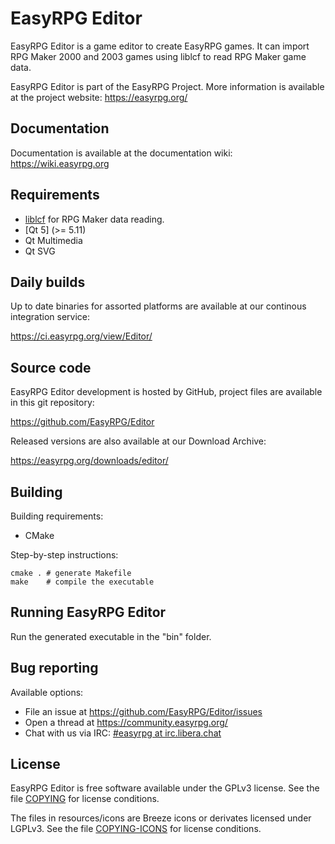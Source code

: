 # EasyRPG Editor

EasyRPG Editor is a game editor to create EasyRPG games. It can import
RPG Maker 2000 and 2003 games using liblcf to read RPG Maker game data.

EasyRPG Editor is part of the EasyRPG Project. More information is
available at the project website: https://easyrpg.org/


## Documentation

Documentation is available at the documentation wiki: https://wiki.easyrpg.org


## Requirements

- [liblcf] for RPG Maker data reading.
- [Qt 5] (>= 5.11)
- Qt Multimedia
- Qt SVG

## Daily builds

Up to date binaries for assorted platforms are available at our continous
integration service:

https://ci.easyrpg.org/view/Editor/


## Source code

EasyRPG Editor development is hosted by GitHub, project files are available
in this git repository:

https://github.com/EasyRPG/Editor

Released versions are also available at our Download Archive:

https://easyrpg.org/downloads/editor/


## Building

Building requirements:

- CMake

Step-by-step instructions:

    cmake . # generate Makefile
    make    # compile the executable


## Running EasyRPG Editor

Run the generated executable in the "bin" folder.


## Bug reporting

Available options:

* File an issue at https://github.com/EasyRPG/Editor/issues
* Open a thread at https://community.easyrpg.org/
* Chat with us via IRC: [#easyrpg at irc.libera.chat]


## License

EasyRPG Editor is free software available under the GPLv3 license.
See the file [COPYING] for license conditions.

The files in resources/icons are Breeze icons or derivates licensed under
LGPLv3.
See the file [COPYING-ICONS] for license conditions.

[liblcf]: https://github.com/EasyRPG/liblcf
[Qt]: https://www.qt.io
[#easyrpg at irc.libera.chat]: https://kiwiirc.com/nextclient/#ircs://irc.libera.chat/#easyrpg?nick=rpgguest??
[COPYING]: COPYING
[COPYING-ICONS]: licenses/COPYING-ICONS
